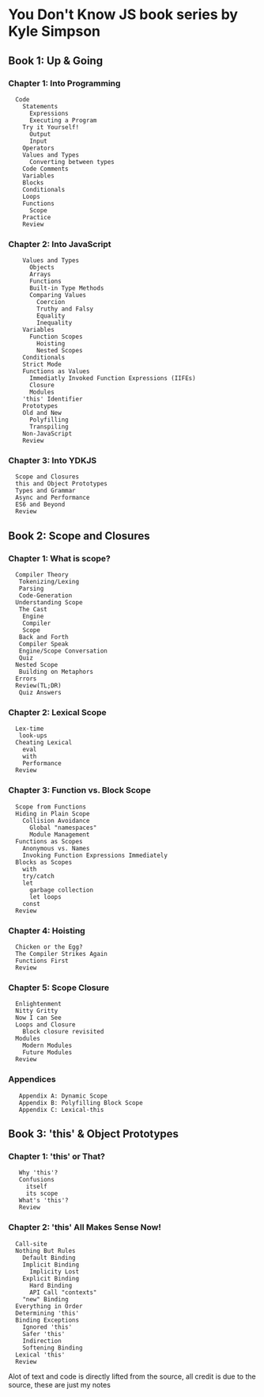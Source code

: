 # You Don't Know JS book series by Kyle Simpson

## Book 1: Up & Going

### Chapter 1: Into Programming
```
  Code
    Statements
  	  Expressions
  	  Executing a Program
  	Try it Yourself!
  	  Output
  	  Input
  	Operators
  	Values and Types
  	  Converting between types
  	Code Comments
  	Variables
  	Blocks
  	Conditionals
  	Loops
  	Functions
  	  Scope
  	Practice
  	Review
```
### Chapter 2: Into JavaScript
```
    Values and Types
      Objects
      Arrays
      Functions
      Built-in Type Methods
      Comparing Values
        Coercion
        Truthy and Falsy
        Equality
        Inequality
    Variables
      Function Scopes
        Hoisting
        Nested Scopes
    Conditionals
    Strict Mode
    Functions as Values
      Immediatly Invoked Function Expressions (IIFEs)
      Closure
      Modules
    'this' Identifier
    Prototypes
    Old and New
      Polyfilling
      Transpiling
    Non-JavaScript
    Review
```
### Chapter 3: Into YDKJS
```
  Scope and Closures
  this and Object Prototypes
  Types and Grammar
  Async and Performance
  ES6 and Beyond
  Review
```
## Book 2: Scope and Closures

### Chapter 1: What is scope?
```
  Compiler Theory
   Tokenizing/Lexing
   Parsing
   Code-Generation
  Understanding Scope
   The Cast
    Engine
    Compiler
    Scope
   Back and Forth
   Compiler Speak
   Engine/Scope Conversation
   Quiz
  Nested Scope
   Building on Metaphors
  Errors
  Review(TL;DR)
   Quiz Answers
```
### Chapter 2: Lexical Scope
```
  Lex-time
   look-ups
  Cheating Lexical
    eval
    with
    Performance
  Review
```
### Chapter 3: Function vs. Block Scope
```
  Scope from Functions
  Hiding in Plain Scope
    Collision Avoidance
      Global "namespaces"
      Module Management
  Functions as Scopes
    Anonymous vs. Names
    Invoking Function Expressions Immediately
  Blocks as Scopes
    with
    try/catch
    let
      garbage collection
      let loops
    const
  Review
```
### Chapter 4: Hoisting
```
  Chicken or the Egg?
  The Compiler Strikes Again
  Functions First
  Review
```
### Chapter 5: Scope Closure
```
  Enlightenment
  Nitty Gritty
  Now I can See
  Loops and Closure
    Block closure revisited
  Modules
    Modern Modules
    Future Modules
  Review
``` 
### Appendices 
```
   Appendix A: Dynamic Scope
   Appendix B: Polyfilling Block Scope
   Appendix C: Lexical-this
```
## Book 3: 'this' & Object Prototypes

### Chapter 1: 'this' or That?
```
   Why 'this'?
   Confusions
     itself
     its scope
   What's 'this'?
   Review
```
### Chapter 2: 'this' All Makes Sense Now!
```
  Call-site
  Nothing But Rules
    Default Binding
    Implicit Binding
      Implicity Lost
    Explicit Binding
      Hard Binding
      API Call "contexts"
    "new" Binding
  Everything in Order
  Determining 'this'
  Binding Exceptions
    Ignored 'this'
    Safer 'this'
    Indirection
    Softening Binding
  Lexical 'this'
  Review
```





  





Alot of text and code is directly lifted from the source, all credit is due to the source, these are just my notes

